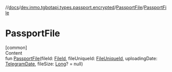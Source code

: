 //[docs](../../../index.md)/[dev.inmo.tgbotapi.types.passport.encrypted](../index.md)/[PassportFile](index.md)/[PassportFile](-passport-file.md)



# PassportFile  
[common]  
Content  
fun [PassportFile](-passport-file.md)(fileId: [FileId](../../dev.inmo.tgbotapi.requests.abstracts/-file-id/index.md), fileUniqueId: [FileUniqueId](../../dev.inmo.tgbotapi.types/index.md#%5Bdev.inmo.tgbotapi.types%2FFileUniqueId%2F%2F%2FPointingToDeclaration%2F%5D%2FClasslikes%2F625018081), uploadingDate: [TelegramDate](../../dev.inmo.tgbotapi.types/-telegram-date/index.md), fileSize: [Long](https://kotlinlang.org/api/latest/jvm/stdlib/kotlin/-long/index.html)? = null)  



